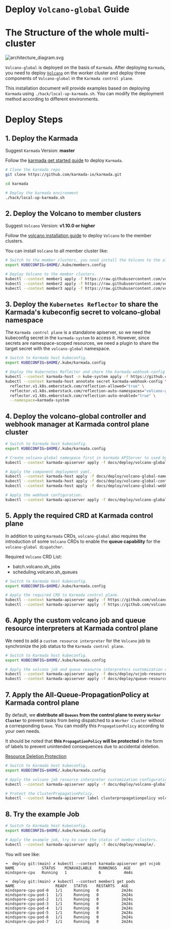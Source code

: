 # Deploy `Volcano-global` Guide

# The Structure of the whole multi-cluster

![architecture_diagram.svg](../imgs/architecture_diagram.svg)

`Volcano-global` is deployed on the basis of `Karmada`. After deploying
`Karmada`, you need to deploy [`Volcano`](https://github.com/volcano-sh/volcano)
on the worker cluster and deploy three components of `Volcano-global` in the `Karmada control plane`.

This installation document will provide examples based on deploying `Karmada` using `./hack/local-up-karmada.sh`.
You can modify the deployment method according to different environments.

# Deploy Steps

## 1. Deploy the Karmada

Suggest `Karmada` Version: **master**

Follow the [karmada get started guide](https://karmada.io/docs/get-started/nginx-example) to deploy `Karmada`.

```bash
# Clone the karmada repo
git clone https://github.com/karmada-io/karmada.git

cd karmada

# Deploy the karmada environment
./hack/local-up-karmada.sh
```

## 2. Deploy the Volcano to member clusters

Suggest `Volcano` Version: **v1.10.0 or higher**

Follow the [volcano installation guide](https://volcano.sh/en/docs/v1-9-0/installation/) to deploy `Volcano` to the member clusters.

You can install `Volcano` to all member cluster like:

```bash
# Switch to the member clusters, you need install the Volcano to the all member cluster.
export KUBECONFIG=$HOME/.kube/members.config

# Deploy Volcano to the member clusters.
kubectl --context member1 apply -f https://raw.githubusercontent.com/volcano-sh/volcano/release-1.10/installer/volcano-development.yaml
kubectl --context member2 apply -f https://raw.githubusercontent.com/volcano-sh/volcano/release-1.10/installer/volcano-development.yaml
kubectl --context member3 apply -f https://raw.githubusercontent.com/volcano-sh/volcano/release-1.10/installer/volcano-development.yaml
```

## 3. Deploy the `Kubernetes Reflector` to share the Karmada's kubeconfig secret to volcano-global namespace

The `Karmada control plane` is a standalone apiserver,
so we need the kubeconfig secret in the `karmada-system` to access it.
However, since secrets are namespace-scoped resources,
we need a plugin to share the target secret with the `volcano-global` namespace.

```bash
# Switch to Karmada host kubeconfig.
export KUBECONFIG=$HOME/.kube/karmada.config

# Deploy the Kubernetes Reflector and share the karmada-webhook-config secret from karmada-system namespace, it includes the kubeconfig of Karmada control plane.
kubectl --context karmada-host -n kube-system apply -f https://github.com/emberstack/kubernetes-reflector/releases/download/v7.1.262/reflector.yaml
kubectl --context karmada-host annotate secret karmada-webhook-config \
  reflector.v1.k8s.emberstack.com/reflection-allowed="true" \
  reflector.v1.k8s.emberstack.com/reflection-auto-namespaces="volcano-global" \
  reflector.v1.k8s.emberstack.com/reflection-auto-enabled="true" \
  --namespace=karmada-system
```

## 4. Deploy the volcano-global controller and webhook manager at Karmada control plane cluster

```bash
# Switch to Karmada host kubeconfig.
export KUBECONFIG=$HOME/.kube/karmada.config

# Create volcano-global namespace first in karmada APIServer to used by leader election.
kubectl --context karmada-apiserver apply -f docs/deploy/volcano-global-namespace.yaml

# Apply the component deployment yaml.
kubectl --context karmada-host apply -f docs/deploy/volcano-global-namespace.yaml
kubectl --context karmada-host apply -f docs/deploy/volcano-global-controller-manager.yaml
kubectl --context karmada-host apply -f docs/deploy/volcano-global-webhook-manager.yaml

# Apply the webhook configuration.
kubectl --context karmada-apiserver apply -f docs/deploy/volcano-global-webhooks.yaml
```

## 5. Apply the required CRD at Karmada control plane

In addition to using `Karmada` CRDs, `volcano-global` also requires
the introduction of some `Volcano` CRDs to enable the **queue capability** for the `volcano-global dispatcher`.

Required `Volcano` CRD List:
- batch.volcano.sh_jobs
- scheduling.volcano.sh_queues

```bash
# Switch to Karmada host kubeconfig.
export KUBECONFIG=$HOME/.kube/karmada.config

# Apply the required CRD to Karmada control plane.
kubectl --context karmada-apiserver apply -f https://github.com/volcano-sh/volcano/raw/release-1.10/installer/helm/chart/volcano/crd/bases/batch.volcano.sh_jobs.yaml
kubectl --context karmada-apiserver apply -f https://github.com/volcano-sh/volcano/raw/release-1.10/installer/helm/chart/volcano/crd/bases/scheduling.volcano.sh_queues.yaml
```

## 6. Apply the custom volcano job and queue resource interpreters at Karmada control plane

We need to add a `custom resource interpreter` for the `Volcano` job to synchronize
the job status to the `Karmada control plane`.

```bash
# Switch to Karmada host kubeconfig.
export KUBECONFIG=$HOME/.kube/karmada.config

# Apply the volcano job and queue resource interpreters customization configuration.
kubectl --context karmada-apiserver apply -f docs/deploy/vcjob-resource-interpreter-customization.yaml
kubectl --context karmada-apiserver apply -f docs/deploy/queue-resource-interpreter-customization.yaml
```

## 7. Apply the All-Queue-PropagationPolicy at Karmada control plane

By default, we **distribute all `Queues` from the control plane to every `Worker Cluster`**
to prevent tasks from being dispatched to a `Worker Cluster` without a corresponding `Queue`.
You can modify this `PropagationPolicy` according to your own needs.

It should be noted
that **this `PropagationPolicy` will be protected** in the form of labels
to prevent unintended consequences due to accidental deletion.

[Resource Deletion Protection](https://karmada.io/docs/next/administrator/configuration/resource-deletion-protection/)

```bash
# Switch to Karmada host kubeconfig.
export KUBECONFIG=$HOME/.kube/karmada.config

# Apply the volcano job resource interpreter customization configuration.
kubectl --context karmada-apiserver apply -f docs/deploy/volcano-global-all-queue-propagation.yaml

# Protect the ClusterPropagationPolicy.
kubectl --context karmada-apiserver label clusterpropagationpolicy volcano-global-all-queue-propagation resourcetemplate.karmada.io/deletion-protected=Always
```

## 8. Try the example Job

```bash
# Switch to Karmada host kubeconfig.
export KUBECONFIG=$HOME/.kube/karmada.config

# Apply the example job, try to care the status of member clusters.
kubectl --context karmada-apiserver apply -f docs/deploy/exmaple/.
```

You will see like:
```base
➜  deploy git:(main) ✗ kubectl --context karmada-apiserver get vcjob
NAME            STATUS    MINAVAILABLE   RUNNINGS   AGE
mindspore-cpu   Running   1              6          4m4s

➜  deploy git:(main) ✗ kubectl --context member1 get pods
NAME                  READY   STATUS    RESTARTS   AGE
mindspore-cpu-pod-0   1/1     Running   0          2m24s
mindspore-cpu-pod-1   1/1     Running   0          2m24s
mindspore-cpu-pod-2   1/1     Running   0          2m24s
mindspore-cpu-pod-3   1/1     Running   0          2m24s
mindspore-cpu-pod-4   1/1     Running   0          2m24s
mindspore-cpu-pod-5   1/1     Running   0          2m24s
mindspore-cpu-pod-6   1/1     Running   0          2m24s
mindspore-cpu-pod-7   1/1     Running   0          2m24s
```
